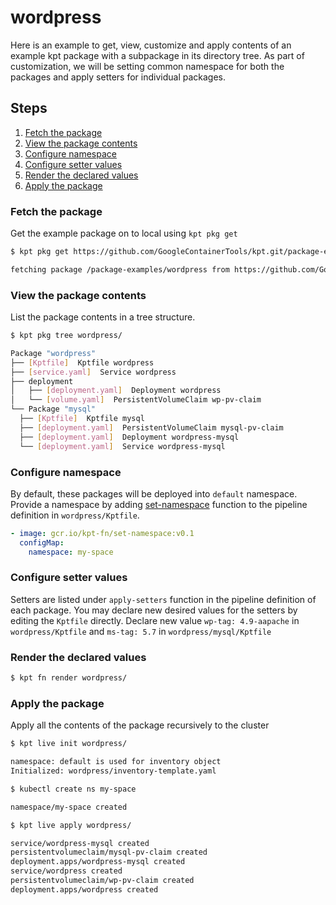 # wordpress

Here is an example to get, view, customize and apply contents of an example kpt
package with a subpackage in its directory tree. As part of customization, we
will be setting common namespace for both the packages and apply setters for
individual packages.

## Steps

1. [Fetch the package](#fetch-the-package)
2. [View the package contents](#view-the-package-contents)
3. [Configure namespace](#configure-namespace)
4. [Configure setter values](#configure-setter-values)
5. [Render the declared values](#render-the-declared-values)
6. [Apply the package](#apply-the-package)

### Fetch the package

Get the example package on to local using `kpt pkg get`

```sh
$ kpt pkg get https://github.com/GoogleContainerTools/kpt.git/package-examples/wordpress

fetching package /package-examples/wordpress from https://github.com/GoogleContainerTools/kpt to wordpress
```

### View the package contents

List the package contents in a tree structure.

```sh
$ kpt pkg tree wordpress/

Package "wordpress"
├── [Kptfile]  Kptfile wordpress
├── [service.yaml]  Service wordpress
├── deployment
│   ├── [deployment.yaml]  Deployment wordpress
│   └── [volume.yaml]  PersistentVolumeClaim wp-pv-claim
└── Package "mysql"
  ├── [Kptfile]  Kptfile mysql
  ├── [deployment.yaml]  PersistentVolumeClaim mysql-pv-claim
  ├── [deployment.yaml]  Deployment wordpress-mysql
  └── [deployment.yaml]  Service wordpress-mysql
```

### Configure namespace

By default, these packages will be deployed into `default` namespace. Provide a
namespace by adding [set-namespace] function to the pipeline definition in
`wordpress/Kptfile`.

```yaml
- image: gcr.io/kpt-fn/set-namespace:v0.1
  configMap:
    namespace: my-space
```

### Configure setter values

Setters are listed under `apply-setters` function in the pipeline definition of
each package. You may declare new desired values for the setters by editing the
`Kptfile` directly. Declare new value `wp-tag: 4.9-aapache` in
`wordpress/Kptfile` and `ms-tag: 5.7` in `wordpress/mysql/Kptfile`

### Render the declared values

```sh
$ kpt fn render wordpress/
```

### Apply the package

Apply all the contents of the package recursively to the cluster

```sh
$ kpt live init wordpress/

namespace: default is used for inventory object
Initialized: wordpress/inventory-template.yaml
```

```sh
$ kubectl create ns my-space

namespace/my-space created
```

```sh
$ kpt live apply wordpress/

service/wordpress-mysql created
persistentvolumeclaim/mysql-pv-claim created
deployment.apps/wordpress-mysql created
service/wordpress created
persistentvolumeclaim/wp-pv-claim created
deployment.apps/wordpress created
```

[set-namespace]:
  https://github.com/GoogleContainerTools/kpt-functions-catalog/tree/master/functions/go/set-namespace
